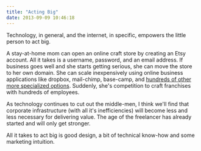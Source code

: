 ```yaml
---
title: "Acting Big"
date: 2013-09-09 10:46:18
---
```


Technology, in general, and the internet, in specific, empowers the little person to act big.

A stay-at-home mom can open an online craft store by creating an Etsy account. All it takes is a username, password, and an email address. If business goes well and she starts getting serious, she can move the store to her own domain. She can scale inexpensively using online business applications like dropbox, mail-chimp, base-camp, and <a href="http://steveblank.com/tools-and-blogs-for-entrepreneurs/" target="_blank" rel="noopener noreferrer" title="Did I say hundreds? I meant thousands.">hundreds of other more specialized options</a>. Suddenly, she's competition to craft franchises with hundreds of employees.

As technology continues to cut out the middle-men, I think we'll find that corporate infrastructure (with all it's inefficiencies) will become less and less necessary for delivering value. The age of the freelancer has already started and will only get stronger.

All it takes to act big is good design, a bit of technical know-how and some marketing intuition.
